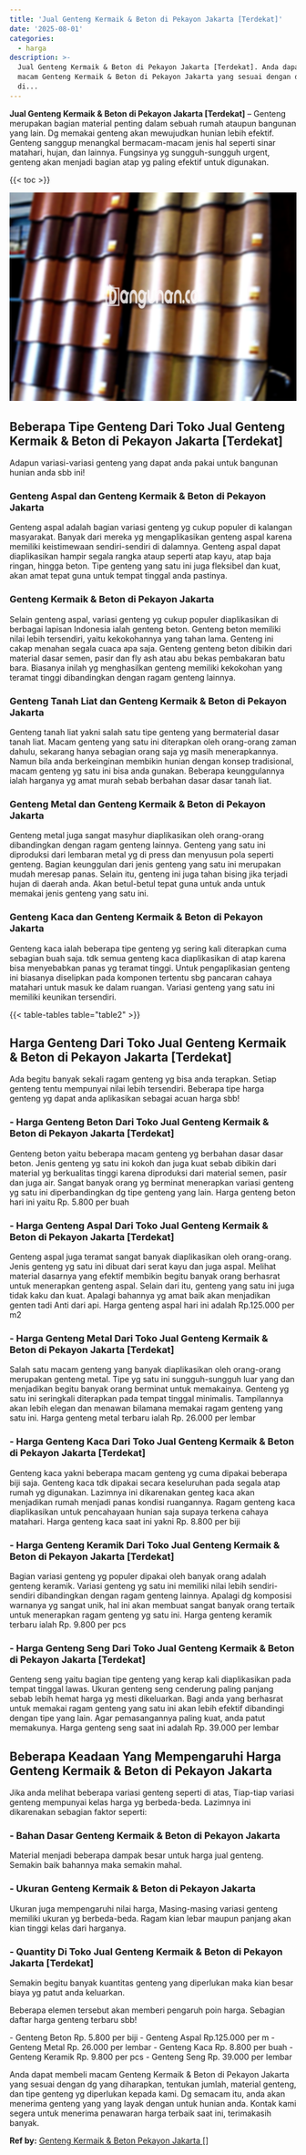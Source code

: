 ```yaml
---
title: 'Jual Genteng Kermaik & Beton di Pekayon Jakarta [Terdekat]'
date: '2025-08-01'
categories:
  - harga
description: >-
  Jual Genteng Kermaik & Beton di Pekayon Jakarta [Terdekat]. Anda dapat membeli
  macam Genteng Kermaik & Beton di Pekayon Jakarta yang sesuai dengan dg yang
  di...
---
```


**Jual Genteng Kermaik & Beton di Pekayon Jakarta \[Terdekat\]** – Genteng merupakan bagian material penting dalam sebuah rumah ataupun bangunan yang lain. Dg memakai genteng akan mewujudkan hunian lebih efektif. Genteng sanggup menangkal bermacam-macam jenis hal seperti sinar matahari, hujan, dan lainnya. Fungsinya yg sungguh-sungguh urgent, genteng akan menjadi bagian atap yg paling efektif untuk digunakan.

{{< toc >}}

![Jual Genteng Kermaik & Beton di Pekayon Jakarta [Terdekat]](/images/genteng-minimalis-murah14.png)

## Beberapa Tipe Genteng Dari Toko Jual Genteng Kermaik & Beton di Pekayon Jakarta \[Terdekat\]

Adapun variasi-variasi genteng yang dapat anda pakai untuk bangunan hunian anda sbb ini!

### Genteng Aspal dan Genteng Kermaik & Beton di Pekayon Jakarta

Genteng aspal adalah bagian variasi genteng yg cukup populer di kalangan masyarakat. Banyak dari mereka yg mengaplikasikan genteng aspal karena memiliki keistimewaan sendiri-sendiri di dalamnya. Genteng aspal dapat diaplikasikan hampir segala rangka ataup seperti atap kayu, atap baja ringan, hingga beton. Tipe genteng yang satu ini juga fleksibel dan kuat, akan amat tepat guna untuk tempat tinggal anda pastinya.

### Genteng Kermaik & Beton di Pekayon Jakarta

Selain genteng aspal, variasi genteng yg cukup populer diaplikasikan di berbagai lapisan Indonesia ialah genteng beton. Genteng beton memiliki nilai lebih tersendiri, yaitu kekokohannya yang tahan lama. Genteng ini cakap menahan segala cuaca apa saja. Genteng genteng beton dibikin dari material dasar semen, pasir dan fly ash atau abu bekas pembakaran batu bara. Biasanya inilah yg menghasilkan genteng memiliki kekokohan yang teramat tinggi dibandingkan dengan ragam genteng lainnya.

### Genteng Tanah Liat dan Genteng Kermaik & Beton di Pekayon Jakarta

Genteng tanah liat yakni salah satu tipe genteng yang bermaterial dasar tanah liat. Macam genteng yang satu ini diterapkan oleh orang-orang zaman dahulu, sekarang hanya sebagian orang saja yg masih menerapkannya. Namun bila anda berkeinginan membikin hunian dengan konsep tradisional, macam genteng yg satu ini bisa anda gunakan. Beberapa keunggulannya ialah harganya yg amat murah sebab berbahan dasar dasar tanah liat.

### Genteng Metal dan Genteng Kermaik & Beton di Pekayon Jakarta

Genteng metal juga sangat masyhur diaplikasikan oleh orang-orang dibandingkan dengan ragam genteng lainnya. Genteng yang satu ini diproduksi dari lembaran metal yg di press dan menyusun pola seperti genteng. Bagian keunggulan dari jenis genteng yang satu ini merupakan mudah meresap panas. Selain itu, genteng ini juga tahan bising jika terjadi hujan di daerah anda. Akan betul-betul tepat guna untuk anda untuk memakai jenis genteng yang satu ini.

### Genteng Kaca dan Genteng Kermaik & Beton di Pekayon Jakarta

Genteng kaca ialah beberapa tipe genteng yg sering kali diterapkan cuma sebagian buah saja. tdk semua genteng kaca diaplikasikan di atap karena bisa menyebabkan panas yg teramat tinggi. Untuk pengaplikasian genteng ini biasanya diselipkan pada komponen tertentu sbg pancaran cahaya matahari untuk masuk ke dalam ruangan. Variasi genteng yang satu ini memiliki keunikan tersendiri.

{{< table-tables table="table2" >}}

## Harga Genteng Dari Toko Jual Genteng Kermaik & Beton di Pekayon Jakarta \[Terdekat\]

Ada begitu banyak sekali ragam genteng yg bisa anda terapkan. Setiap genteng tentu mempunyai nilai lebih tersendiri. Beberapa tipe harga genteng yg dapat anda aplikasikan sebagai acuan harga sbb!

### \- Harga Genteng Beton Dari Toko Jual Genteng Kermaik & Beton di Pekayon Jakarta \[Terdekat\]

Genteng beton yaitu beberapa macam genteng yg berbahan dasar dasar beton. Jenis genteng yg satu ini kokoh dan juga kuat sebab dibikin dari material yg berkualitas tinggi karena diproduksi dari material semen, pasir dan juga air. Sangat banyak orang yg berminat menerapkan variasi genteng yg satu ini diperbandingkan dg tipe genteng yang lain. Harga genteng beton hari ini yaitu Rp. 5.800 per buah

### \- Harga Genteng Aspal Dari Toko Jual Genteng Kermaik & Beton di Pekayon Jakarta \[Terdekat\]

Genteng aspal juga teramat sangat banyak diaplikasikan oleh orang-orang. Jenis genteng yg satu ini dibuat dari serat kayu dan juga aspal. Melihat material dasarnya yang efektif membikin begitu banyak orang berhasrat untuk menerapkan genteng aspal. Selain dari itu, genteng yang satu ini juga tidak kaku dan kuat. Apalagi bahannya yg amat baik akan menjadikan genten tadi Anti dari api. Harga genteng aspal hari ini adalah Rp.125.000 per m2

### \- Harga Genteng Metal Dari Toko Jual Genteng Kermaik & Beton di Pekayon Jakarta \[Terdekat\]

Salah satu macam genteng yang banyak diaplikasikan oleh orang-orang merupakan genteng metal. Tipe yg satu ini sungguh-sungguh luar yang dan menjadikan begitu banyak orang berminat untuk memakainya. Genteng yg satu ini seringkali diterapkan pada tempat tinggal minimalis. Tampilannya akan lebih elegan dan menawan bilamana memakai ragam genteng yang satu ini. Harga genteng metal terbaru ialah Rp. 26.000 per lembar

### \- Harga Genteng Kaca Dari Toko Jual Genteng Kermaik & Beton di Pekayon Jakarta \[Terdekat\]

Genteng kaca yakni beberapa macam genteng yg cuma dipakai beberapa biji saja. Genteng kaca tdk dipakai secara keseluruhan pada segala atap rumah yg digunakan. Lazimnya ini dikarenakan genteg kaca akan menjadikan rumah menjadi panas kondisi ruangannya. Ragam genteng kaca diaplikasikan untuk pencahayaan hunian saja supaya terkena cahaya matahari. Harga genteng kaca saat ini yakni Rp. 8.800 per biji

### \- Harga Genteng Keramik Dari Toko Jual Genteng Kermaik & Beton di Pekayon Jakarta \[Terdekat\]

Bagian variasi genteng yg populer dipakai oleh banyak orang adalah genteng keramik. Variasi genteng yg satu ini memiliki nilai lebih sendiri-sendiri dibandingkan dengan ragam genteng lainnya. Apalagi dg komposisi warnanya yg sangat unik, hal ini akan membuat sangat banyak orang tertaik untuk menerapkan ragam genteng yg satu ini. Harga genteng keramik terbaru ialah Rp. 9.800 per pcs

### \- Harga Genteng Seng Dari Toko Jual Genteng Kermaik & Beton di Pekayon Jakarta \[Terdekat\]

Genteng seng yaitu bagian tipe genteng yang kerap kali diaplikasikan pada tempat tinggal lawas. Ukuran genteng seng cenderung paling panjang sebab lebih hemat harga yg mesti dikeluarkan. Bagi anda yang berhasrat untuk memakai ragam genteng yang satu ini akan lebih efektif dibandingi dengan tipe yang lain. Agar pemasangannya paling kuat, anda patut memakunya. Harga genteng seng saat ini adalah Rp. 39.000 per lembar

## Beberapa Keadaan Yang Mempengaruhi Harga Genteng Kermaik & Beton di Pekayon Jakarta

Jika anda melihat beberapa variasi genteng seperti di atas, Tiap-tiap variasi genteng mempunyai kelas harga yg berbeda-beda. Lazimnya ini dikarenakan sebagian faktor seperti:

### \- Bahan Dasar Genteng Kermaik & Beton di Pekayon Jakarta

Material menjadi beberapa dampak besar untuk harga jual genteng. Semakin baik bahannya maka semakin mahal.

### \- Ukuran Genteng Kermaik & Beton di Pekayon Jakarta

Ukuran juga mempengaruhi nilai harga, Masing-masing variasi genteng memiliki ukuran yg berbeda-beda. Ragam kian lebar maupun panjang akan kian tinggi kelas dari harganya.

### \- Quantity Di Toko Jual Genteng Kermaik & Beton di Pekayon Jakarta \[Terdekat\]

Semakin begitu banyak kuantitas genteng yang diperlukan maka kian besar biaya yg patut anda keluarkan.

Beberapa elemen tersebut akan memberi pengaruh poin harga. Sebagian daftar harga genteng terbaru sbb!

\- Genteng Beton Rp. 5.800 per biji - Genteng Aspal Rp.125.000 per m - Genteng Metal Rp. 26.000 per lembar - Genteng Kaca Rp. 8.800 per buah - Genteng Keramik Rp. 9.800 per pcs - Genteng Seng Rp. 39.000 per lembar

Anda dapat membeli macam Genteng Kermaik & Beton di Pekayon Jakarta yang sesuai dengan dg yang diharapkan, tentukan jumlah, material genteng, dan tipe genteng yg diperlukan kepada kami. Dg semacam itu, anda akan menerima genteng yang yang layak dengan untuk hunian anda. Kontak kami segera untuk menerima penawaran harga terbaik saat ini, terimakasih banyak.

**Ref by:**  [Genteng Kermaik & Beton  Pekayon Jakarta []](https://id.wikipedia.org/wiki/Genteng)
